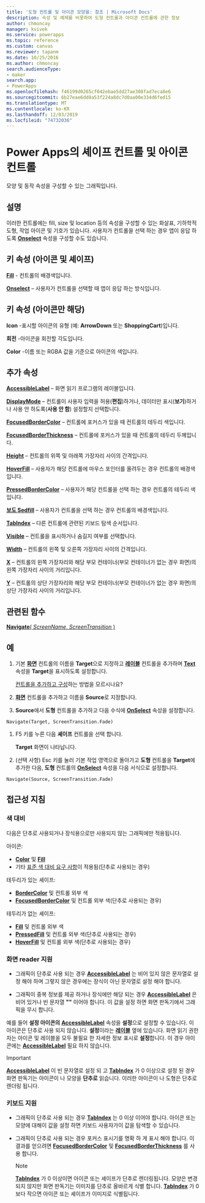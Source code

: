 ```yaml
---
title: '도형 컨트롤 및 아이콘 모양을: 참조 | Microsoft Docs'
description: 속성 및 예제를 비롯하여 도형 컨트롤과 아이콘 컨트롤에 관한 정보
author: chmoncay
manager: kvivek
ms.service: powerapps
ms.topic: reference
ms.custom: canvas
ms.reviewer: tapanm
ms.date: 10/25/2016
ms.author: chmoncay
search.audienceType:
- maker
search.app:
- PowerApps
ms.openlocfilehash: f46199d0265cf042ebae5dd27ae308fad7eca8e6
ms.sourcegitcommit: 6b27eae6dd8a53f224a8dc7d0aa00e334d6fed15
ms.translationtype: MT
ms.contentlocale: ko-KR
ms.lasthandoff: 12/03/2019
ms.locfileid: "74732036"
---
```

# <a name="shape-controls-and-icon-controls-in-power-apps"></a>Power Apps의 셰이프 컨트롤 및 아이콘 컨트롤
모양 및 동작 속성을 구성할 수 있는 그래픽입니다.

## <a name="description"></a>설명
이러한 컨트롤에는 fill, size 및 location 등의 속성을 구성할 수 있는 화살표, 기하학적 도형, 작업 아이콘 및 기호가 있습니다. 사용자가 컨트롤을 선택 하는 경우 앱이 응답 하도록 **[Onselect](properties-core.md)** 속성을 구성할 수도 있습니다.

## <a name="key-properties-icons-and-shapes"></a>키 속성 (아이콘 및 셰이프)
**[Fill](properties-color-border.md)** - 컨트롤의 배경색입니다.

**[Onselect](properties-core.md)** – 사용자가 컨트롤을 선택할 때 앱이 응답 하는 방식입니다.

## <a name="key-properties-icons-only"></a>키 속성 (아이콘만 해당)

**Icon** -표시할 아이콘의 유형 (예: **ArrowDown** 또는 **ShoppingCart**)입니다. 

**회전** -아이콘을 회전할 각도입니다. 

**Color** -이름 또는 RGBA 값을 기준으로 아이콘의 색입니다.

## <a name="additional-properties"></a>추가 속성
**[AccessibleLabel](properties-accessibility.md)** – 화면 읽기 프로그램의 레이블입니다.

**[DisplayMode](properties-core.md)** – 컨트롤이 사용자 입력을 허용(**편집**)하거나, 데이터만 표시(**보기**)하거나 사용 안 하도록(**사용 안 함**) 설정할지 선택합니다.

**[FocusedBorderColor](properties-color-border.md)** – 컨트롤에 포커스가 있을 때 컨트롤의 테두리 색입니다.

**[FocusedBorderThickness](properties-color-border.md)** – 컨트롤에 포커스가 있을 때 컨트롤의 테두리 두께입니다.

**[Height](properties-size-location.md)** – 컨트롤의 위쪽 및 아래쪽 가장자리 사이의 간격입니다.

**[HoverFill](properties-color-border.md)** – 사용자가 해당 컨트롤에 마우스 포인터를 올려두는 경우 컨트롤의 배경색입니다.

**[PressedBorderColor](properties-color-border.md)** – 사용자가 해당 컨트롤을 선택 하는 경우 컨트롤의 테두리 색입니다.

**[보도 Sedfill](properties-color-border.md)** – 사용자가 컨트롤을 선택 하는 경우 컨트롤의 배경색입니다.

**[TabIndex](properties-accessibility.md)** – 다른 컨트롤에 관련된 키보드 탐색 순서입니다.

**[Visible](properties-core.md)** – 컨트롤을 표시하거나 숨길지 여부를 선택합니다.

**[Width](properties-size-location.md)** – 컨트롤의 왼쪽 및 오른쪽 가장자리 사이의 간격입니다.

**[X](properties-size-location.md)** – 컨트롤의 왼쪽 가장자리와 해당 부모 컨테이너(부모 컨테이너가 없는 경우 화면)의 왼쪽 가장자리 사이의 거리입니다.

**[Y](properties-size-location.md)** – 컨트롤의 상단 가장자리와 해당 부모 컨테이너(부모 컨테이너가 없는 경우 화면)의 상단 가장자리 사이의 거리입니다.

## <a name="related-functions"></a>관련된 함수

[**Navigate**( *ScreenName*, *ScreenTransition* )](../functions/function-navigate.md)

## <a name="example"></a>예

1. 기본 **[화면](control-screen.md)** 컨트롤의 이름을 **Target**으로 지정하고 **[레이블](control-text-box.md)** 컨트롤을 추가하며 **[Text](properties-core.md)** 속성을 **Target**을 표시하도록 설정합니다.

    [컨트롤을 추가하고 구성](../add-configure-controls.md)하는 방법을 모르시나요?

1. **[화면](control-screen.md)** 컨트롤을 추가하고 이름을 **Source**로 지정합니다.

1. **Source**에서 **도형** 컨트롤을 추가하고 다음 수식에 **[OnSelect](properties-core.md)** 속성을 설정합니다.

  `Navigate(Target, ScreenTransition.Fade)`
  
1. F5 키를 누른 다음 **셰이프** 컨트롤을 선택 합니다.

    **Target** 화면이 나타납니다.

1. (선택 사항) Esc 키를 눌러 기본 작업 영역으로 돌아가고 **도형** 컨트롤을 **Target**에 추가한 다음, **도형** 컨트롤의 **[OnSelect](properties-core.md)** 속성을 다음 서식으로 설정합니다.

  `Navigate(Source, ScreenTransition.Fade)`

## <a name="accessibility-guidelines"></a>접근성 지침

### <a name="color-contrast"></a>색 대비

다음은 단추로 사용되거나 장식용으로만 사용되지 않는 그래픽에만 적용됩니다.

아이콘:
- **[Color](properties-color-border.md)** 및 **[Fill](properties-color-border.md)**
- 기타 [표준 색 대비 요구 사항](../accessible-apps-color.md)이 적용됨(단추로 사용되는 경우)

테두리가 있는 셰이프:
- **[BorderColor](properties-color-border.md)** 및 컨트롤 외부 색
- **[FocusedBorderColor](properties-color-border.md)** 및 컨트롤 외부 색(단추로 사용되는 경우)

테두리가 없는 셰이프:
- **[Fill](properties-color-border.md)** 및 컨트롤 외부 색
- **[PressedFill](properties-color-border.md)** 및 컨트롤 외부 색(단추로 사용되는 경우)
- **[HoverFill](properties-color-border.md)** 및 컨트롤 외부 색(단추로 사용되는 경우)

### <a name="screen-reader-support"></a>화면 reader 지원
- 그래픽이 단추로 사용 되는 경우 **[AccessibleLabel](properties-accessibility.md)** 는 비어 있지 않은 문자열로 설정 해야 하며 그렇지 않은 경우에는 장식이 아닌 문자열로 설정 해야 합니다.

- 그래픽이 중복 정보를 제공 하거나 장식에만 해당 되는 경우 **[AccessibleLabel](properties-accessibility.md)** 은 비어 있거나 빈 문자열 **""** 이어야 합니다. 이 값을 설정 하면 화면 판독기에서 그래픽을 무시 합니다.

예를 들어 **설정 아이콘의** **[AccessibleLabel](properties-accessibility.md)** 속성을 **설정**으로 설정할 수 있습니다. 이 아이콘은 단추로 사용 되지 않습니다. **설정**이라는 **[레이블](control-text-box.md)** 옆에 있습니다. 화면 읽기 권한자는 아이콘 및 레이블을 모두 불필요 한 자세한 정보 표시로 **설정**합니다. 이 경우 아이콘에는 **[AccessibleLabel](properties-accessibility.md)** 필요 하지 않습니다.

> [!IMPORTANT]
> **[AccessibleLabel](properties-accessibility.md)** 이 빈 문자열로 설정 되 고 **[TabIndex](properties-accessibility.md)** 가 0 이상으로 설정 된 경우 화면 판독기는 아이콘이 나 모양을 **단추로** 읽습니다. 이러한 아이콘이 나 도형은 단추로 렌더링 됩니다. 

### <a name="keyboard-support"></a>키보드 지원
- 그래픽이 단추로 사용 되는 경우 **[TabIndex](properties-accessibility.md)** 는 0 이상 이어야 합니다. 아이콘 또는 모양에 대해이 값을 설정 하면 키보드 사용자가이 값을 탐색할 수 있습니다.

- 그래픽이 단추로 사용 되는 경우 포커스 표시기를 명확 하 게 표시 해야 합니다. 이 결과를 얻으려면 **[FocusedBorderColor](properties-color-border.md)** 및 **[FocusedBorderThickness](properties-color-border.md)** 를 사용 합니다.

    > [!NOTE]
    > **[TabIndex](properties-accessibility.md)** 가 0 이상이면 아이콘 또는 셰이프가 단추로 렌더링됩니다. 모양은 변경 되지 않지만 화면 판독기는 이미지를 단추로 올바르게 식별 합니다. **[TabIndex](properties-accessibility.md)** 가 0보다 작으면 아이콘 또는 셰이프가 이미지로 식별됩니다.
